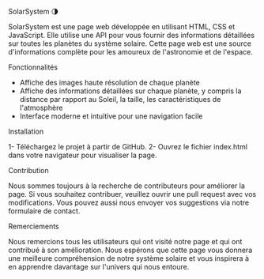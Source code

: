 SolarSystem 🌗


SolarSystem est une page web développée en utilisant HTML, CSS et JavaScript. Elle utilise une API pour vous fournir des informations détaillées sur toutes les planètes du système solaire. Cette page web est une source d'informations complète pour les amoureux de l'astronomie et de l'espace.

Fonctionnalités

- Affiche des images haute résolution de chaque planète
- Affiche des informations détaillées sur chaque planète, y compris la distance par rapport au Soleil, la taille, 
les caractéristiques de l'atmosphère
- Interface moderne et intuitive pour une navigation facile

Installation

1- Téléchargez le projet à partir de GitHub.
2- Ouvrez le fichier index.html dans votre navigateur pour visualiser la page.

Contribution

Nous sommes toujours à la recherche de contributeurs pour améliorer la page. Si vous souhaitez contribuer, veuillez ouvrir une pull request avec vos modifications. Vous pouvez aussi nous envoyer vos suggestions via notre formulaire de contact.

Remerciements

Nous remercions tous les utilisateurs qui ont visité notre page et qui ont contribué à son amélioration. Nous espérons que cette page vous donnera une meilleure compréhension de notre système solaire et vous inspirera à en apprendre davantage sur l'univers qui nous entoure.
